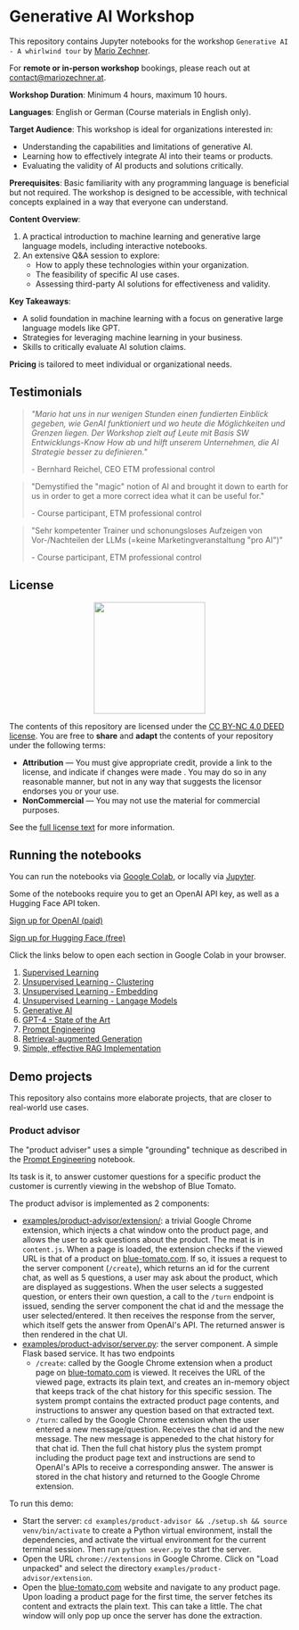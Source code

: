 # Generative AI Workshop

This repository contains Jupyter notebooks for the workshop `Generative AI - A whirlwind tour` by [Mario Zechner](https://mariozechner.at).

For **remote or in-person workshop** bookings, please reach out at contact@mariozechner.at.

**Workshop Duration**: Minimum 4 hours, maximum 10 hours.

**Languages**: English or German (Course materials in English only).

**Target Audience**: This workshop is ideal for organizations interested in:

- Understanding the capabilities and limitations of generative AI.
- Learning how to effectively integrate AI into their teams or products.
- Evaluating the validity of AI products and solutions critically.

**Prerequisites**: Basic familiarity with any programming language is beneficial but not required. The workshop is designed to be accessible, with technical concepts explained in a way that everyone can understand.

**Content Overview**:

1. A practical introduction to machine learning and generative large language models, including interactive notebooks.
2. An extensive Q&A session to explore:
   - How to apply these technologies within your organization.
   - The feasibility of specific AI use cases.
   - Assessing third-party AI solutions for effectiveness and validity.

**Key Takeaways**:

- A solid foundation in machine learning with a focus on generative large language models like GPT.
- Strategies for leveraging machine learning in your business.
- Skills to critically evaluate AI solution claims.

**Pricing** is tailored to meet individual or organizational needs.

## Testimonials

> _"Mario hat uns in nur wenigen Stunden einen fundierten Einblick gegeben, wie GenAI funktioniert und wo heute die Möglichkeiten und Grenzen liegen. Der Workshop zielt auf Leute mit Basis SW Entwicklungs-Know How ab und hilft unserem Unternehmen, die AI Strategie besser zu definieren."_
>
> \- Bernhard Reichel, CEO ETM professional control

> "Demystified the "magic" notion of AI and brought it down to earth for us in order to get a more correct idea what it can be useful for."
>
> \- Course participant, ETM professional control

> "Sehr kompetenter Trainer und schonungsloses Aufzeigen von Vor-/Nachteilen der LLMs (=keine Marketingveranstaltung "pro AI")"
>
> \- Course participant, ETM professional control

## License

<center><img src="https://upload.wikimedia.org/wikipedia/commons/thumb/d/d3/Cc_by-nc_icon.svg/2880px-Cc_by-nc_icon.svg.png" width=200></center>

The contents of this repository are licensed under the [CC BY-NC 4.0 DEED license](https://creativecommons.org/licenses/by-nc/4.0/deed.en).
You are free to **share** and **adapt** the contents of your repository under the following terms:

- **Attribution** — You must give appropriate credit, provide a link to the license, and indicate if changes were made . You may do so in any reasonable manner, but not in any way that suggests the licensor endorses you or your use.
- **NonCommercial** — You may not use the material for commercial purposes.

See the [full license text](https://creativecommons.org/licenses/by-nc/4.0/deed.en) for more information.

## Running the notebooks

You can run the notebooks via [Google Colab](https://colab.research.google.com/), or locally via [Jupyter](https://jupyter.org/).

Some of the notebooks require you to get an OpenAI API key, as well as a Hugging Face API token.

[Sign up for OpenAI (paid)](https://platform.openai.com/signup)

[Sign up for Hugging Face (free)](https://huggingface.co/join)

Click the links below to open each section in Google Colab in your browser.

1. [Supervised Learning](https://colab.research.google.com/github/badlogic/genai-workshop/blob/main/01_supervised_learning.ipynb)
2. [Unsupervised Learning - Clustering](https://colab.research.google.com/github/badlogic/genai-workshop/blob/main/02_unsupervised_learning_clustering.ipynb)
3. [Unsupervised Learning - Embedding](https://colab.research.google.com/github/badlogic/genai-workshop/blob/main/03_unsupervised_learning_embeddings.ipynb)
4. [Unsupervised Learning - Langage Models](https://colab.research.google.com/github/badlogic/genai-workshop/blob/main/04_unsupervised_learning_language_models.ipynb)
5. [Generative AI](https://colab.research.google.com/github/badlogic/genai-workshop/blob/main/05_generative_ai.ipynb)
6. [GPT-4 - State of the Art](https://colab.research.google.com/github/badlogic/genai-workshop/blob/main/06_state_of_the_art.ipynb)
7. [Prompt Engineering](https://colab.research.google.com/github/badlogic/genai-workshop/blob/main/07_prompt_engineering.ipynb)
8. [Retrieval-augmented Generation](https://colab.research.google.com/github/badlogic/genai-workshop/blob/main/08_retrieval_augemented_generation.ipynb)
9. [Simple, effective RAG Implementation](https://colab.research.google.com/github/badlogic/genai-workshop/blob/main/09_simple_rag.ipynb)

## Demo projects

This repository also contains more elaborate projects, that are closer to real-world use cases.

### Product advisor

The "product adviser" uses a simple "grounding" technique as described in the [Prompt Engineering](https://colab.research.google.com/github/badlogic/genai-workshop/blob/main/07_prompt_engineering.ipynb) notebook.

Its task is it, to answer customer questions for a specific product the customer is currently viewing in the webshop of Blue Tomato.

The product advisor is implemented as 2 components:

- [examples/product-advisor/extension/](examples/product-advisor/extension/): a trivial Google Chrome extension, which injects a chat window onto the product page, and allows the user to ask questions about the product. The meat is in `content.js`. When a page is loaded, the extension checks if the viewed URL is that of a product on [blue-tomato.com](blue-tomato.com). If so, it issues a request to the server component (`/create`), which returns an id for the current chat, as well as 5 questions, a user may ask about the product, which are displayed as suggestions. When the user selects a suggested question, or enters their own question, a call to the `/turn` endpoint is issued, sending the server component the chat id and the message the user selected/entered. It then receives the response from the server, which itself gets the answer from OpenAI's API. The returned answer is then rendered in the chat UI.
- [examples/product-advisor/server.py](examples/product-advisor/server.py): the server component. A simple Flask based service. It has two endpoints
  - `/create`: called by the Google Chrome extension when a product page on [blue-tomato.com](blue-tomato.com) is viewed. It receives the URL of the viewed page, extracts its plain text, and creates an in-memory object that keeps track of the chat history for this specific session. The system prompt contains the extracted product page contents, and instructions to answer any question based on that extracted text.
  - `/turn`: called by the Google Chrome extension when the user entered a new message/question. Receives the chat id and the new message. The new message is appeneded to the chat history for that chat id. Then the full chat history plus the system prompt including the product page text and instructions are send to OpenAI's APIs to receive a corresponding answer. The answer is stored in the chat history and returned to the Google Chrome extension.

To run this demo:

- Start the server: `cd examples/product-advisor && ./setup.sh && source venv/bin/activate` to create a Python virtual environment, install the dependencies, and activate the virtual environment for the current terminal session. Then run `python sever.py` to start the server.
- Open the URL `chrome://extensions` in Google Chrome. Click on "Load unpacked" and select the directory `examples/product-advisor/extension`.
- Open the [blue-tomato.com](blue-tomato.com) website and navigate to any product page. Upon loading a product page for the first time, the server fetches its content and extracts the plain text. This can take a little. The chat window will only pop up once the server has done the extraction.
